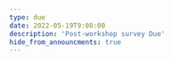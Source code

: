 ```yaml
---
type: due
date: 2022-05-19T9:00:00
description: 'Post-workshop survey Due'
hide_from_announcments: true
---
```

